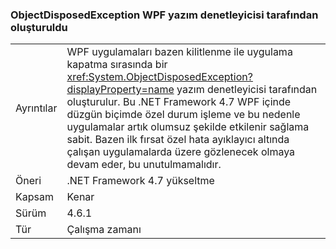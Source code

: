 ### <a name="objectdisposedexception-thrown-by-wpf-spellchecker"></a>ObjectDisposedException WPF yazım denetleyicisi tarafından oluşturuldu

|   |   |
|---|---|
|Ayrıntılar|WPF uygulamaları bazen kilitlenme ile uygulama kapatma sırasında bir <xref:System.ObjectDisposedException?displayProperty=name> yazım denetleyicisi tarafından oluşturulur. Bu .NET Framework 4.7 WPF içinde düzgün biçimde özel durum işleme ve bu nedenle uygulamalar artık olumsuz şekilde etkilenir sağlama sabit. Bazen ilk fırsat özel hata ayıklayıcı altında çalışan uygulamalarda üzere gözlenecek olmaya devam eder, bu unutulmamalıdır.|
|Öneri|.NET Framework 4.7 yükseltme|
|Kapsam|Kenar|
|Sürüm|4.6.1|
|Tür|Çalışma zamanı|

